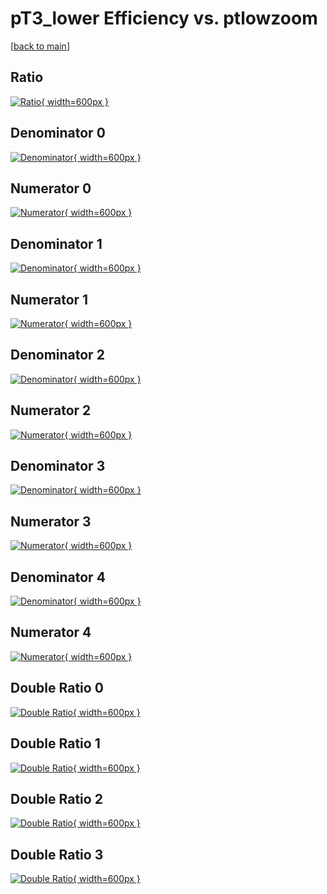 # pT3_lower Efficiency vs. ptlowzoom

[[back to main](./)]



## Ratio

[![Ratio](../mtv/var/pT3_lower_vtr_11_0_eff_ptlowzoom.png){ width=600px }](../mtv/var/pT3_lower_vtr_11_0_eff_ptlowzoom.pdf)

## Denominator 0

[![Denominator](../mtv/den/pT3_lower_vtr_11_0_eff_ptlowzoom_den0.png){ width=600px }](../mtv/den/pT3_lower_vtr_11_0_eff_ptlowzoom_den0.pdf)

## Numerator 0

[![Numerator](../mtv/num/pT3_lower_vtr_11_0_eff_ptlowzoom_num0.png){ width=600px }](../mtv/num/pT3_lower_vtr_11_0_eff_ptlowzoom_num0.pdf)

## Denominator 1

[![Denominator](../mtv/den/pT3_lower_vtr_11_0_eff_ptlowzoom_den1.png){ width=600px }](../mtv/den/pT3_lower_vtr_11_0_eff_ptlowzoom_den1.pdf)

## Numerator 1

[![Numerator](../mtv/num/pT3_lower_vtr_11_0_eff_ptlowzoom_num1.png){ width=600px }](../mtv/num/pT3_lower_vtr_11_0_eff_ptlowzoom_num1.pdf)

## Denominator 2

[![Denominator](../mtv/den/pT3_lower_vtr_11_0_eff_ptlowzoom_den2.png){ width=600px }](../mtv/den/pT3_lower_vtr_11_0_eff_ptlowzoom_den2.pdf)

## Numerator 2

[![Numerator](../mtv/num/pT3_lower_vtr_11_0_eff_ptlowzoom_num2.png){ width=600px }](../mtv/num/pT3_lower_vtr_11_0_eff_ptlowzoom_num2.pdf)

## Denominator 3

[![Denominator](../mtv/den/pT3_lower_vtr_11_0_eff_ptlowzoom_den3.png){ width=600px }](../mtv/den/pT3_lower_vtr_11_0_eff_ptlowzoom_den3.pdf)

## Numerator 3

[![Numerator](../mtv/num/pT3_lower_vtr_11_0_eff_ptlowzoom_num3.png){ width=600px }](../mtv/num/pT3_lower_vtr_11_0_eff_ptlowzoom_num3.pdf)

## Denominator 4

[![Denominator](../mtv/den/pT3_lower_vtr_11_0_eff_ptlowzoom_den4.png){ width=600px }](../mtv/den/pT3_lower_vtr_11_0_eff_ptlowzoom_den4.pdf)

## Numerator 4

[![Numerator](../mtv/num/pT3_lower_vtr_11_0_eff_ptlowzoom_num4.png){ width=600px }](../mtv/num/pT3_lower_vtr_11_0_eff_ptlowzoom_num4.pdf)

## Double Ratio 0

[![Double Ratio](../mtv/ratio/pT3_lower_vtr_11_0_eff_ptlowzoom_ratio0.png){ width=600px }](../mtv/ratio/pT3_lower_vtr_11_0_eff_ptlowzoom_ratio0.pdf)

## Double Ratio 1

[![Double Ratio](../mtv/ratio/pT3_lower_vtr_11_0_eff_ptlowzoom_ratio1.png){ width=600px }](../mtv/ratio/pT3_lower_vtr_11_0_eff_ptlowzoom_ratio1.pdf)

## Double Ratio 2

[![Double Ratio](../mtv/ratio/pT3_lower_vtr_11_0_eff_ptlowzoom_ratio2.png){ width=600px }](../mtv/ratio/pT3_lower_vtr_11_0_eff_ptlowzoom_ratio2.pdf)

## Double Ratio 3

[![Double Ratio](../mtv/ratio/pT3_lower_vtr_11_0_eff_ptlowzoom_ratio3.png){ width=600px }](../mtv/ratio/pT3_lower_vtr_11_0_eff_ptlowzoom_ratio3.pdf)

